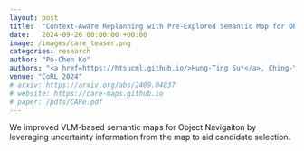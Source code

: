```yaml
---
layout: post
title:  "Context-Aware Replanning with Pre-Explored Semantic Map for Object Navigation"
date:   2024-09-26 00:00:00 +00:00
image: /images/care_teaser.png
categories: research
author: "Po-Chen Ko"
authors: "<a href=https://htsucml.github.io/>Hung-Ting Su*</a>, Ching-Yuan Chen*, <strong>Po-Chen Ko*</strong>, <a href=https://www.cmlab.csie.ntu.edu.tw/~jiafongyeh>Jia-Fong Yeh</a>, <a href=https://aliensunmin.github.io/>Min Sun</a>, <a href=https://winstonhsu.info/>Winston H. Hsu</a>"
venue: "CoRL 2024"
# arxiv: https://arxiv.org/abs/2409.04837
# website: https://care-maps.github.io
# paper: /pdfs/CARe.pdf
---
```

We improved VLM-based semantic maps for Object Navigaiton by leveraging uncertainty information from the map to aid candidate selection.

